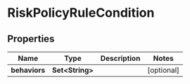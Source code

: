 

# RiskPolicyRuleCondition


## Properties

| Name | Type | Description | Notes |
|------------ | ------------- | ------------- | -------------|
|**behaviors** | **Set&lt;String&gt;** |  |  [optional] |



